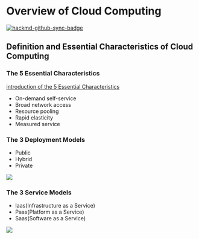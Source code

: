 # Overview of Cloud Computing

[![hackmd-github-sync-badge](https://hackmd.io/QTq2TLG9TDyiJF1nENz4hg/badge)](https://hackmd.io/QTq2TLG9TDyiJF1nENz4hg)


## Definition and Essential Characteristics of Cloud Computing

### The 5 Essential Characteristics
[introduction of the 5 Essential Characteristics](https://www.paranet.com/2012/06/11/bid-128263-the-5-essential-characteristics-of-cloud-computing/)
- On-demand self-service
- Broad network access
- Resource pooling
- Rapid elasticity
- Measured service

### The 3 Deployment Models
- Public
- Hybrid
- Private

![](https://i.imgur.com/NR3elSH.png)


### The 3 Service Models
- Iaas(Infrastructure as a Service)
- Paas(Platform as a Service)
- Saas(Software as a Service)

![](https://i.imgur.com/eZ9faxE.png)
